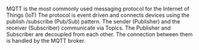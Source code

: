 MQTT is the most commonly used messaging protocol for the Internet of Things (IoT)
The protocol is event driven and connects devices using the publish /subscribe (Pub/Sub) pattern.
The sender (Publisher) and the receiver (Subscriber) communicate via Topics.
The Publisher and Subscriber are decoupled from each other.
The connection between them is handled by the MQTT broker.
